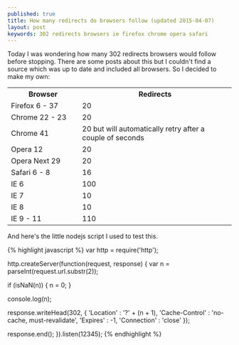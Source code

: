 ```yaml
---
published: true
title: How many redirects do browsers follow (updated 2015-04-07)
layout: post
keywords: 302 redirects browsers ie firefox chrome opera safari
---
```


Today I was wondering how many 302 redirects browsers would follow before stopping.
There are some posts about this but I couldn't find a source which was up to date and included all browsers. So I decided to make my own:

<table>
<tr><th style="width: 9em">Browser</th><th>Redirects</th></tr>
<tr><td>Firefox 6 - 37</td><td>20 </td></tr>
<tr><td>Chrome 22 - 23</td><td>20 </td></tr>
<tr><td>Chrome 41     </td><td>20 but will automatically retry after a couple of seconds</td></tr>
<tr><td>Opera 12      </td><td>20 </td></tr>
<tr><td>Opera Next 29 </td><td>20 </td></tr>
<tr><td>Safari 6 - 8  </td><td>16 </td></tr>
<tr><td>IE 6          </td><td>100</td></tr>
<tr><td>IE 7          </td><td>10 </td></tr>
<tr><td>IE 8          </td><td>10 </td></tr>
<tr><td>IE 9 - 11     </td><td>110</td></tr>
</table>

And here's the little nodejs script I used to test this.

{% highlight javascript %}
var http = require('http');

http.createServer(function(request, response) {
  var n = parseInt(request.url.substr(2));

  if (isNaN(n)) {
    n = 0;
  }

  console.log(n);

  response.writeHead(302, {
    'Location'      : '?' + (n + 1),
    'Cache-Control' : 'no-cache, must-revalidate',
    'Expires'       : -1,
    'Connection'    : 'close'
  });

  response.end();
}).listen(12345);
{% endhighlight %}

